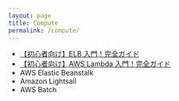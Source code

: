 ```yaml
---
layout: page
title: Compute
permalink: /compute/
---
```


- <a href="./elb-overview/index.html" target="_blank">【初心者向け】ELB 入門！完全ガイド</a>
- <a href="./lambda-overview/index.html" target="_blank">【初心者向け】AWS Lambda 入門！完全ガイド</a>
- AWS Elastic Beanstalk
- Amazon Lightsail
- AWS Batch
